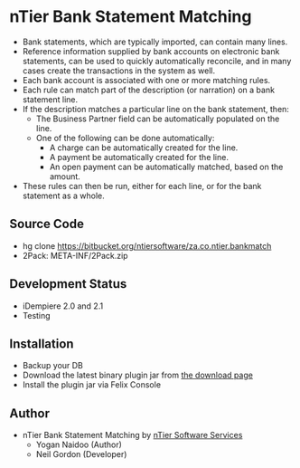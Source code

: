 # nTier Bank Statement Matching
* Bank statements, which are typically imported, can contain many lines.
* Reference information supplied by bank accounts on electronic bank statements, can be used to quickly automatically reconcile, and in many cases create the transactions in the system as well.
* Each bank account is associated with one or more matching rules.
* Each rule can match part of the description (or narration) on a bank statement line.
* If the description matches a particular line on the bank statement, then:
	* The Business Partner field can be automatically populated on the line.
	* One of the following can be done automatically:
		* A charge can be automatically created for the line.
		* A payment be automatically created for the line.
		* An open payment can be automatically matched, based on the amount.
* These rules can then be run, either for each line, or for the bank statement as a whole.

## Source Code
* hg clone https://bitbucket.org/ntiersoftware/za.co.ntier.bankmatch
* 2Pack: META-INF/2Pack.zip

## Development Status
* iDempiere 2.0 and 2.1
* Testing

## Installation
* Backup your DB
* Download the latest binary plugin jar from [the download page](https://bitbucket.org/ntiersoftware/za.co.ntier.bankmatch/downloads)
* Install the plugin jar via Felix Console


## Author
* nTier Bank Statement Matching by [nTier Software Services](http://www.ntier.co.za)
	* Yogan Naidoo (Author)
	* Neil Gordon (Developer)


